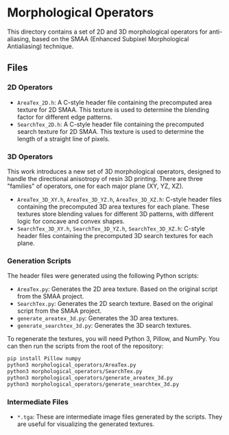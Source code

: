 # Morphological Operators

This directory contains a set of 2D and 3D morphological operators for anti-aliasing, based on the SMAA (Enhanced Subpixel Morphological Antialiasing) technique.

## Files

### 2D Operators

- `AreaTex_2D.h`: A C-style header file containing the precomputed area texture for 2D SMAA. This texture is used to determine the blending factor for different edge patterns.
- `SearchTex_2D.h`: A C-style header file containing the precomputed search texture for 2D SMAA. This texture is used to determine the length of a straight line of pixels.

### 3D Operators

This work introduces a new set of 3D morphological operators, designed to handle the directional anisotropy of resin 3D printing. There are three "families" of operators, one for each major plane (XY, YZ, XZ).

- `AreaTex_3D_XY.h`, `AreaTex_3D_YZ.h`, `AreaTex_3D_XZ.h`: C-style header files containing the precomputed 3D area textures for each plane. These textures store blending values for different 3D patterns, with different logic for concave and convex shapes.
- `SearchTex_3D_XY.h`, `SearchTex_3D_YZ.h`, `SearchTex_3D_XZ.h`: C-style header files containing the precomputed 3D search textures for each plane.

### Generation Scripts

The header files were generated using the following Python scripts:

- `AreaTex.py`: Generates the 2D area texture. Based on the original script from the SMAA project.
- `SearchTex.py`: Generates the 2D search texture. Based on the original script from the SMAA project.
- `generate_areatex_3d.py`: Generates the 3D area textures.
- `generate_searchtex_3d.py`: Generates the 3D search textures.

To regenerate the textures, you will need Python 3, Pillow, and NumPy. You can then run the scripts from the root of the repository:

```bash
pip install Pillow numpy
python3 morphological_operators/AreaTex.py
python3 morphological_operators/SearchTex.py
python3 morphological_operators/generate_areatex_3d.py
python3 morphological_operators/generate_searchtex_3d.py
```

### Intermediate Files

- `*.tga`: These are intermediate image files generated by the scripts. They are useful for visualizing the generated textures.
